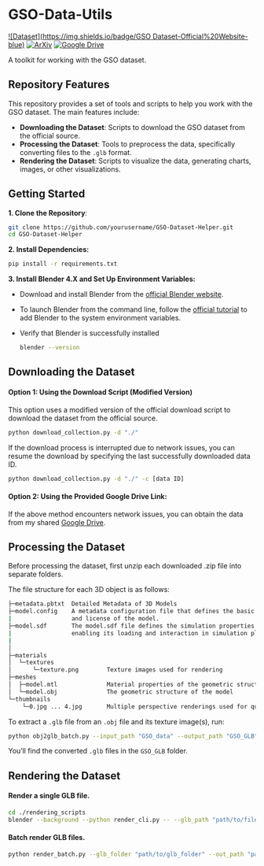 # GSO-Data-Utils
[![Dataset](https://img.shields.io/badge/GSO Dataset-Official%20Website-blue)](https://goo.gle/scanned-objects)  [![ArXiv](https://img.shields.io/badge/ArXiv-2204.11918-red?logo=arxiv&logoColor=fff)](https://arxiv.org/abs/2204.11918)  [![Google Drive](https://img.shields.io/badge/Google%20Drive-Download%20Data-4285F4?logo=googledrive&logoColor=fff)](https://drive.google.com/drive/folders/1Dtqiyt0QP9dabiaTN5qONdb8avc0aNg6?usp=sharing)

A toolkit for working with the GSO dataset.

## Repository Features

This repository provides a set of tools and scripts to help you work with the GSO dataset. The main features include:

- **Downloading the Dataset**: Scripts to download the GSO dataset from the official source.
- **Processing the Dataset**: Tools to preprocess the data, specifically converting files to the `.glb` format.
- **Rendering the Dataset**: Scripts to visualize the data, generating charts, images, or other visualizations.



## Getting Started

**1. Clone the Repository**:

```bash
git clone https://github.com/yourusername/GSO-Dataset-Helper.git
cd GSO-Dataset-Helper
```

**2. Install Dependencies:**

```bash
pip install -r requirements.txt
```

**3. Install Blender 4.X and Set Up Environment Variables:**

- Download and install Blender from the [official Blender website](https://docs.blender.org/manual/zh-hans/dev/getting_started/installing/index.html).

- To launch Blender from the command line, follow the [official tutorial](https://docs.blender.org/manual/zh-hans/2.80/advanced/command_line/launch/index.html) to add Blender to the system environment variables.

- Verify that Blender is successfully installed

  ```bash
  blender --version
  ```

  

## Downloading the Dataset

#### Option 1: Using the Download Script (Modified Version)

This option uses a modified version of the official download script to download the dataset from the official source.

```bash
python download_collection.py -d "./" 
```

If the download process is interrupted due to network issues, you can resume the download by specifying the last successfully downloaded data ID.

```bash
python download_collection.py -d "./" -c [data ID]
```

#### Option 2: Using the Provided Google Drive Link:

If the above method encounters network issues, you can obtain the data from my shared [Google Drive](https://drive.google.com/drive/folders/1Dtqiyt0QP9dabiaTN5qONdb8avc0aNg6?usp=sharing).



## Processing the Dataset

Before processing the dataset, first unzip each downloaded .zip file into separate folders. 

The file structure for each 3D object is as follows:

```bash
├─metadata.pbtxt  Detailed Metadata of 3D Models      
├─model.config    A metadata configuration file that defines the basic information 
|                 and license of the model.
├─model.sdf       The model.sdf file defines the simulation properties and structure of a 3D object,
|                 enabling its loading and interaction in simulation platforms like Ignition Gazebo. 
|
│
├─materials
│  └─textures
│      └─texture.png        Texture images used for rendering
├─meshes
│  ├─model.mtl              Material properties of the geometric structure
│  └─model.obj              The geometric structure of the model
└─thumbnails
    └─0.jpg ... 4.jpg       Multiple perspective renderings used for quick content previews

```

To extract a `.glb` file from an `.obj` file and its texture image(s), run:

```bash
python obj2glb_batch.py --input_path "GSO_data" --output_path "GSO_GLB"
```

You’ll find the converted `.glb` files in the `GSO_GLB` folder.



## Rendering the Dataset

#### Render a single GLB file.

```bash
cd ./rendering_scripts
blender --background --python render_cli.py -- --glb_path "path/to/file.glb" --out_path "path/to/out_folder"
```

#### Batch render GLB files.

```bash
python render_batch.py --glb_folder "path/to/glb_folder" --out_path "path/to/out_folder"
```









































